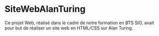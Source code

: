 # SiteWebAlanTuring
Ce projet Web, réalisé dans le cadre de notre formation en BTS SIO, avait pour but de réaliser un site web en HTML/CSS sur Alan Turing.
